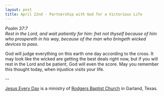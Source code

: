 ```yaml
---
layout: post
title: April 22nd - Partnership with God for a Victorious Life
---
```


_Psalm 37:7  
Rest in the Lord, and wait patiently for him: fret not thyself
because of him who prospereth in his way, because of the man who
bringeth wicked devices to pass._

God will judge everything on this earth one day according to the
cross. It may look like the wicked are getting the best deals right
now, but if you will rest in the Lord and be patient, God will even
the score. May you remember this thought today, when injustice visits
your life.

 --

<a href=http://jesuseveryday.net>Jesus Every Day</a> is a ministry of <a href=http://rodgersbaptist.net>Rodgers Baptist Church</a> in Garland, Texas.

